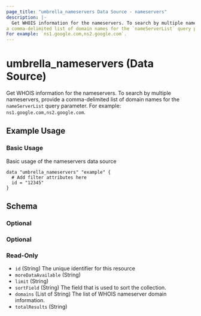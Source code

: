 ```yaml
---
page_title: "umbrella_nameservers Data Source - nameservers"
description: |-
  Get WHOIS information for the nameservers. To search by multiple nameservers, provide
a comma-delimited list of domain names for the `nameServerList` query parameter.
For example: `ns1.google.com,ns2.google.com`.
---
```


# umbrella_nameservers (Data Source)

Get WHOIS information for the nameservers. To search by multiple nameservers, provide
a comma-delimited list of domain names for the `nameServerList` query parameter.
For example: `ns1.google.com,ns2.google.com`.

## Example Usage


### Basic Usage

Basic usage of the nameservers data source

```hcl
data "umbrella_nameservers" "example" {
  # Add filter attributes here
  id = "12345"
}
```



## Schema

### Optional



### Optional



### Read-Only

- `id` (String) The unique identifier for this resource
- `moreDataAvailable` (String) 
- `limit` (String) 
- `sortField` (String) The field that is used to sort the collection.
- `domains` (List of String) The list of WHOIS nameserver domain information.
- `totalResults` (String) 



